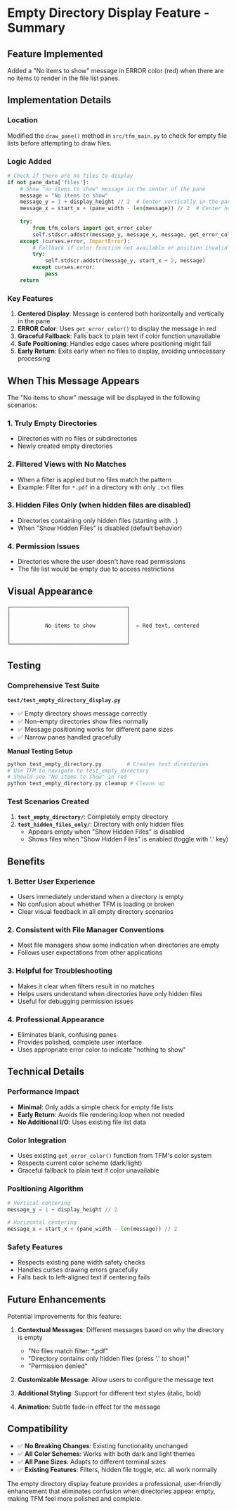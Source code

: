 # Empty Directory Display Feature - Summary

## Feature Implemented

Added a "No items to show" message in ERROR color (red) when there are no items to render in the file list panes.

## Implementation Details

### Location
Modified the `draw_pane()` method in `src/tfm_main.py` to check for empty file lists before attempting to draw files.

### Logic Added
```python
# Check if there are no files to display
if not pane_data['files']:
    # Show "no items to show" message in the center of the pane
    message = "No items to show"
    message_y = 1 + display_height // 2  # Center vertically in the pane
    message_x = start_x + (pane_width - len(message)) // 2  # Center horizontally
    
    try:
        from tfm_colors import get_error_color
        self.stdscr.addstr(message_y, message_x, message, get_error_color())
    except (curses.error, ImportError):
        # Fallback if color function not available or position invalid
        try:
            self.stdscr.addstr(message_y, start_x + 2, message)
        except curses.error:
            pass
    return
```

### Key Features

1. **Centered Display**: Message is centered both horizontally and vertically in the pane
2. **ERROR Color**: Uses `get_error_color()` to display the message in red
3. **Graceful Fallback**: Falls back to plain text if color function unavailable
4. **Safe Positioning**: Handles edge cases where positioning might fail
5. **Early Return**: Exits early when no files to display, avoiding unnecessary processing

## When This Message Appears

The "No items to show" message will be displayed in the following scenarios:

### 1. **Truly Empty Directories**
- Directories with no files or subdirectories
- Newly created empty directories

### 2. **Filtered Views with No Matches**
- When a filter is applied but no files match the pattern
- Example: Filter for `*.pdf` in a directory with only `.txt` files

### 3. **Hidden Files Only (when hidden files are disabled)**
- Directories containing only hidden files (starting with `.`)
- When "Show Hidden Files" is disabled (default behavior)

### 4. **Permission Issues**
- Directories where the user doesn't have read permissions
- The file list would be empty due to access restrictions

## Visual Appearance

```
┌─────────────────────────────────────┐
│                                     │
│                                     │
│           No items to show          │  ← Red text, centered
│                                     │
│                                     │
└─────────────────────────────────────┘
```

## Testing

### Comprehensive Test Suite

**`test/test_empty_directory_display.py`**
- ✅ Empty directory shows message correctly
- ✅ Non-empty directories show files normally
- ✅ Message positioning works for different pane sizes
- ✅ Narrow panes handled gracefully

**Manual Testing Setup**
```bash
python test_empty_directory.py        # Creates test directories
# Use TFM to navigate to test_empty_directory
# Should see "No items to show" in red
python test_empty_directory.py cleanup # Cleans up
```

### Test Scenarios Created

1. **`test_empty_directory/`**: Completely empty directory
2. **`test_hidden_files_only/`**: Directory with only hidden files
   - Appears empty when "Show Hidden Files" is disabled
   - Shows files when "Show Hidden Files" is enabled (toggle with '.' key)

## Benefits

### 1. **Better User Experience**
- Users immediately understand when a directory is empty
- No confusion about whether TFM is loading or broken
- Clear visual feedback in all empty directory scenarios

### 2. **Consistent with File Manager Conventions**
- Most file managers show some indication when directories are empty
- Follows user expectations from other applications

### 3. **Helpful for Troubleshooting**
- Makes it clear when filters result in no matches
- Helps users understand when directories have only hidden files
- Useful for debugging permission issues

### 4. **Professional Appearance**
- Eliminates blank, confusing panes
- Provides polished, complete user interface
- Uses appropriate error color to indicate "nothing to show"

## Technical Details

### Performance Impact
- **Minimal**: Only adds a simple check for empty file lists
- **Early Return**: Avoids file rendering loop when not needed
- **No Additional I/O**: Uses existing file list data

### Color Integration
- Uses existing `get_error_color()` function from TFM's color system
- Respects current color scheme (dark/light)
- Graceful fallback to plain text if color unavailable

### Positioning Algorithm
```python
# Vertical centering
message_y = 1 + display_height // 2

# Horizontal centering  
message_x = start_x + (pane_width - len(message)) // 2
```

### Safety Features
- Respects existing pane width safety checks
- Handles curses drawing errors gracefully
- Falls back to left-aligned text if centering fails

## Future Enhancements

Potential improvements for this feature:

1. **Contextual Messages**: Different messages based on why the directory is empty
   - "No files match filter: *.pdf"
   - "Directory contains only hidden files (press '.' to show)"
   - "Permission denied"

2. **Customizable Message**: Allow users to configure the message text

3. **Additional Styling**: Support for different text styles (italic, bold)

4. **Animation**: Subtle fade-in effect for the message

## Compatibility

- ✅ **No Breaking Changes**: Existing functionality unchanged
- ✅ **All Color Schemes**: Works with both dark and light themes
- ✅ **All Pane Sizes**: Adapts to different terminal sizes
- ✅ **Existing Features**: Filters, hidden file toggle, etc. all work normally

The empty directory display feature provides a professional, user-friendly enhancement that eliminates confusion when directories appear empty, making TFM feel more polished and complete.